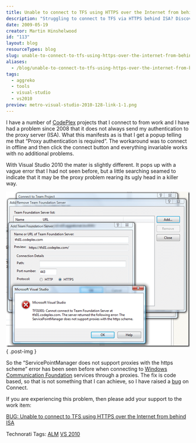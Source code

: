 ```yaml
---
title: Unable to connect to TFS using HTTPS over the Internet from behind ISA
description: "Struggling to connect to TFS via HTTPS behind ISA? Discover workarounds and solutions to proxy authentication issues in Visual Studio 2010. Read more!"
date: 2009-05-19
creator: Martin Hinshelwood
id: "113"
layout: blog
resourceTypes: blog
slug: unable-to-connect-to-tfs-using-https-over-the-internet-from-behind-isa
aliases:
  - /blog/unable-to-connect-to-tfs-using-https-over-the-internet-from-behind-isa
tags:
  - aggreko
  - tools
  - visual-studio
  - vs2010
preview: metro-visual-studio-2010-128-link-1-1.png
---
```


I have a number of [CodePlex](http://www.codeplex.com "CodePlex") projects that I connect to from work and I have had a problem since 2008 that it does not always send my authentication to the proxy server (ISA). What this manifests as is that I get a popup telling me that “Proxy authentication is required”. The workaround was to connect in offline and then click the connect button and everything invariable works with no additional problems.

With Visual Studio 2010 the mater is slightly different. It pops up with a vague error that I had not seen before, but a little searching seamed to indicate that it may be the proxy problem rearing its ugly head in a killer way.

[![SavingToCodeplexOverHttpsThroughISA](images/image-1.png)](images/image-1.png)
{ .post-img }

So the “ServicePointManager does not support proxies with the https scheme” error has been seen before when connecting to [Windows Communication Foundation](http://wcf.netfx3.com "Windows Communication Foundation") services through a proxies. The fix is code based, so that is not something that I can achieve, so I have raised a [bug](https://connect.microsoft.com/VisualStudio/feedback/ViewFeedback.aspx?FeedbackID=453677) on Connect.

If you are experiencing this problem, then please add your support to the work item:

[BUG: Unable to connect to TFS using HTTPS over the Internet from behind ISA](https://connect.microsoft.com/VisualStudio/feedback/ViewFeedback.aspx?FeedbackID=453677)

Technorati Tags: [ALM](http://technorati.com/tags/ALM) [VS 2010](http://technorati.com/tags/VS+2010)

